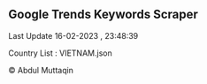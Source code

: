 

## Google Trends Keywords Scraper 
 
Last Update 16-02-2023 , 23:48:39

Country List :
VIETNAM.json



© Abdul Muttaqin 
